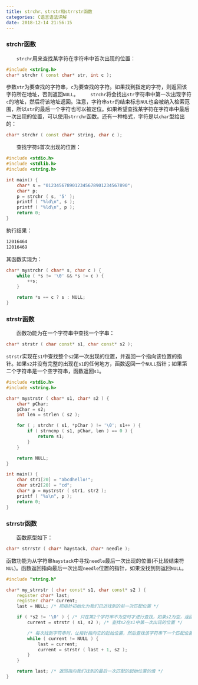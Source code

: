 ```yaml
---
title: strchr、strstr和strrstr函数
categories: C语言语法详解
date: 2018-12-14 21:56:15
---
```

### strchr函数

&emsp;&emsp;`strchr`用来查找某字符在字符串中首次出现的位置：<!--more-->

``` cpp
#include <string.h>
char* strchr ( const char* str, int c );
```

参数`str`为要查找的字符串，`c`为要查找的字符。如果找到指定的字符，则返回该字符所在地址，否则返回`NULL`。
&emsp;&emsp;`strchr`将会找出`str`字符串中第一次出现字符`c`的地址，然后将该地址返回。注意，字符串`str`的结束标志`NUL`也会被纳入检索范围，所以`str`的最后一个字符也可以被定位。如果希望查找某字符在字符串中最后一次出现的位置，可以使用`strrchr`函数。还有一种格式，字符是以`char`型给出的：

``` cpp
char* strchr ( const char* string, char c );
```

&emsp;&emsp;查找字符`5`首次出现的位置：

``` cpp
#include <stdio.h>
#include <stdlib.h>
#include <string.h>

int main() {
    char* s = "0123456789012345678901234567890";
    char* p;
    p = strchr ( s, '5' );
    printf ( "%ld\n", s );
    printf ( "%ld\n", p );
    return 0;
}
```

执行结果：

``` bash
12016464
12016469
```

其函数实现为：

``` cpp
char* mystrchr ( char* s, char c ) {
    while ( *s != '\0' && *s != c ) {
        ++s;
    }

    return *s == c ? s : NULL;
}
```

### strstr函数

&emsp;&emsp;函数功能为在一个字符串中查找一个字串：

``` cpp
char* strstr ( char const* s1, char const* s2 );
```

`strstr`实现在`s1`中查找整个`s2`第一次出现的位置，并返回一个指向该位置的指针。如果`s2`并没有完整的出现在`s1`的任何地方，函数返回一个`NULL`指针；如果第二个字符串是一个空字符串，函数返回`s1`。

``` cpp
#include <stdio.h>
#include <string.h>

char* mystrstr ( char* s1, char* s2 ) {
    char* pChar;
    pChar = s2;
    int len = strlen ( s2 );

    for ( ; strchr ( s1, *pChar ) != '\0'; s1++ ) {
        if ( strncmp ( s1, pChar, len ) == 0 ) {
            return s1;
        }
    }

    return NULL;
}

int main() {
    char str1[20] = "abcdhello!";
    char str2[20] = "cd";
    char* p = mystrstr ( str1, str2 );
    printf ( "%s\n", p );
    return 0;
}
```

### strrstr函数

&emsp;&emsp;函数原型如下：

``` cpp
char* strrstr ( char* haystack, char* needle );
```

函数功能为从字符串`haystack`中寻找`needle`最后一次出现的位置(不比较结束符`NUL`)。函数返回指向最后一次出现`needle`位置的指针，如果没找到则返回`NULL`。

``` cpp
#include "string.h"

char* my_strrstr ( char const* s1, char const* s2 ) {
    register char* last;
    register char* current;
    last = NULL; /* 把指针初始化为我们已近找到的前一次匹配位置 */

    if ( *s2 != '\0' ) { /* 只在第2个字符串不为空时才进行查找，如果s2为空，返回NULL */
        current = strstr ( s1, s2 ); /* 查找s2在s1中第一次出现的位置 */

        /* 每次找到字符串时，让指针指向它的起始位置，然后查找该字符串下一个匹配位置 */
        while ( current != NULL ) {
            last = current;
            current = strstr ( last + 1, s2 );
        }
    }

    return last; /* 返回指向我们找到的最后一次匹配的起始位置的值 */
}
```